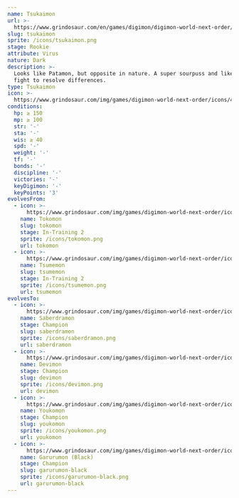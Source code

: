 ```yaml
---
name: Tsukaimon
url: >-
  https://www.grindosaur.com/en/games/digimon/digimon-world-next-order/digimon/49-tsukaimon
slug: tsukaimon
sprite: /icons/tsukaimon.png
stage: Rookie
attribute: Virus
nature: Dark
description: >-
  Looks like Patamon, but opposite in nature. A super sourpuss and likes to
  fight to resolve differences.
type: Tsukaimon
icon: >-
  https://www.grindosaur.com/img/games/digimon-world-next-order/icons/49-tsukaimon-icon.png
conditions:
  hp: ≥ 150
  mp: ≥ 100
  str: '-'
  sta: '-'
  wis: ≥ 40
  spd: '-'
  weight: '-'
  tf: '-'
  bonds: '-'
  discipline: '-'
  victories: '-'
  keyDigimon: '-'
  keyPoints: '3'
evolvesFrom:
  - icon: >-
      https://www.grindosaur.com/img/games/digimon-world-next-order/icons/14-tokomon-icon-small.png
    name: Tokomon
    slug: tokomon
    stage: In-Training 2
    sprite: /icons/tokomon.png
    url: tokomon
  - icon: >-
      https://www.grindosaur.com/img/games/digimon-world-next-order/icons/20-tsumemon-icon-small.png
    name: Tsumemon
    slug: tsumemon
    stage: In-Training 2
    sprite: /icons/tsumemon.png
    url: tsumemon
evolvesTo:
  - icon: >-
      https://www.grindosaur.com/img/games/digimon-world-next-order/icons/93-saberdramon-icon-small.png
    name: Saberdramon
    stage: Champion
    slug: saberdramon
    sprite: /icons/saberdramon.png
    url: saberdramon
  - icon: >-
      https://www.grindosaur.com/img/games/digimon-world-next-order/icons/75-devimon-icon-small.png
    name: Devimon
    stage: Champion
    slug: devimon
    sprite: /icons/devimon.png
    url: devimon
  - icon: >-
      https://www.grindosaur.com/img/games/digimon-world-next-order/icons/97-youkomon-icon-small.png
    name: Youkomon
    stage: Champion
    slug: youkomon
    sprite: /icons/youkomon.png
    url: youkomon
  - icon: >-
      https://www.grindosaur.com/img/games/digimon-world-next-order/icons/102-garurumon-black-icon-small.png
    name: Garurumon (Black)
    stage: Champion
    slug: garurumon-black
    sprite: /icons/garurumon-black.png
    url: garurumon-black
---
```


